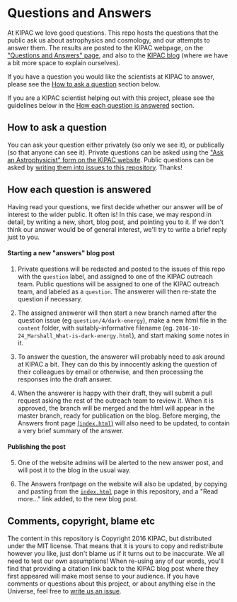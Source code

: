 # Questions and Answers

At KIPAC we love good questions. This repo hosts the questions that the public ask us about astrophysics and cosmology, and our attempts to answer them. 
The results are posted to the KIPAC webpage, on the ["Questions and Answers" page](https://kipac-web.stanford.edu/Answers), and also to the [KIPAC blog](https://kipac-web.stanford.edu/category/blog-categories/answers) (where we have a bit more space to explain ourselves).

If you have a question you would like the scientists at KIPAC to answer, please see the [How to ask a question](#asking) section below.

If you are a KIPAC scientist helping out with this project, please see the guidelines below in the [How each question is answered](#answering) section. 


## <a name="asking"></a>How to ask a question

You can ask your question either privately (so only we see it), or publically (so that anyone can see it). Private questions can be asked using the ["Ask an Astrophysicist" form on the KIPAC website](https://kipac-web.stanford.edu/ask_expert). Public questions can be asked by [writing them into issues to this repository](https://github.com/KIPAC/Answers/issues). Thanks! 


## <a name="answering"></a>How each question is answered

Having read your questions, we first decide whether our answer will be of interest to the wider public. It often is! In this case, we may respond in detail, by writing a new, short, blog post, and pointing you to it. If we don't think our answer would be of general interest, we'll try to write a brief reply just to you. 

#### Starting a new "answers" blog post

1. Private questions will be redacted and posted to the issues of this repo with the `question` label, and assigned to one of the KIPAC outreach team. Public questions will be assigned to one of the KIPAC outreach team, and labeled as a `question`. The answerer will then re-state the question if necessary.

2. The assigned answerer will then start a new branch named after the question issue (eg `question/4/dark-energy`), make a new html file in the `content` folder, with suitably-informative filename (eg. `2016-10-24_Marshall_What-is-dark-energy.html`), and start making some notes in it. 

3. To answer the question, the answerer will probably need to ask around at KIPAC a bit. They can do this by innocently asking the question of their colleagues by email or otherwise, and then processing the responses into the draft answer.

4. When the answerer is happy with their draft, they will submit a pull request asking the rest of the outreach team to review it. When it is approved, the branch will be merged and the html will appear in the master branch, ready for publication on the blog. Before merging, the Answers front page [(`index.html`)](index.html) will also need to be updated, to contain a very brief summary of the answer.


#### Publishing the post

5. One of the website admins will be alerted to the new answer post, and will post it to the blog in the usual way.

6. The Answers frontpage on the website will also be updated, by copying and pasting from the [`index.html`](index.html) page in this repository, and a "Read more..." link added, to the new blog post.

 
## Comments, copyright, blame etc

The content in this repository is Copyright 2016 KIPAC, but distributed under the MIT license. 
That means that it is yours to copy and redistribute however you like, just don't blame us if it turns out to be inaccurate. 
We all need to test our own assumptions!
When re-using any of our words, you'll find that providing a citation link back to the KIPAC blog post where they first appeared 
will make most sense to your audience.
If you have comments or questions about this project, or about anything else in the Universe, feel free to [write us an issue](https://github.com/KIPAC/Answers/issues). 

